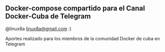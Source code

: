 ##  Docker-compose compartido para el Canal Docker-Cuba de Telegram

@linux8a linux8a@gmail.com :)

Aportes realizado para los miembros de la comunidad Docker de cuba en Telegram


